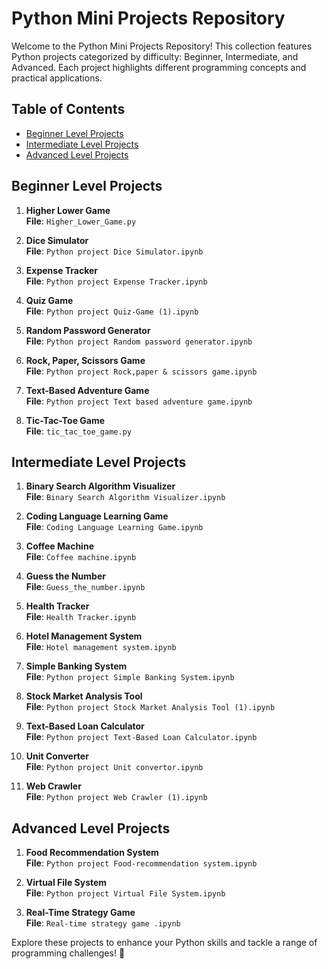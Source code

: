 # Python Mini Projects Repository

Welcome to the Python Mini Projects Repository! This collection features Python projects categorized by difficulty: Beginner, Intermediate, and Advanced. Each project highlights different programming concepts and practical applications.

## Table of Contents
- [Beginner Level Projects](#beginner-level-projects)
- [Intermediate Level Projects](#intermediate-level-projects)
- [Advanced Level Projects](#advanced-level-projects)

## Beginner Level Projects

1. **Higher Lower Game**  
   **File**: `Higher_Lower_Game.py`

2. **Dice Simulator**  
   **File**: `Python project Dice Simulator.ipynb`

3. **Expense Tracker**  
   **File**: `Python project Expense Tracker.ipynb`

4. **Quiz Game**  
   **File**: `Python project Quiz-Game (1).ipynb`

5. **Random Password Generator**  
   **File**: `Python project Random password generator.ipynb`

6. **Rock, Paper, Scissors Game**  
   **File**: `Python project Rock,paper & scissors game.ipynb`

7. **Text-Based Adventure Game**  
   **File**: `Python project Text based adventure game.ipynb`

8. **Tic-Tac-Toe Game**  
   **File**: `tic_tac_toe_game.py`

## Intermediate Level Projects

1. **Binary Search Algorithm Visualizer**  
   **File**: `Binary Search Algorithm Visualizer.ipynb`

2. **Coding Language Learning Game**  
   **File**: `Coding Language Learning Game.ipynb`

3. **Coffee Machine**  
   **File**: `Coffee machine.ipynb`

4. **Guess the Number**  
   **File**: `Guess_the_number.ipynb`

5. **Health Tracker**  
   **File**: `Health Tracker.ipynb`

6. **Hotel Management System**  
   **File**: `Hotel management system.ipynb`

7. **Simple Banking System**  
   **File**: `Python project Simple Banking System.ipynb`

8. **Stock Market Analysis Tool**  
   **File**: `Python project Stock Market Analysis Tool (1).ipynb`

9. **Text-Based Loan Calculator**  
   **File**: `Python project Text-Based Loan Calculator.ipynb`

10. **Unit Converter**  
    **File**: `Python project Unit convertor.ipynb`

11. **Web Crawler**  
    **File**: `Python project Web Crawler (1).ipynb`

## Advanced Level Projects

1. **Food Recommendation System**  
   **File**: `Python project Food-recommendation system.ipynb`

2. **Virtual File System**  
   **File**: `Python project Virtual File System.ipynb`

3. **Real-Time Strategy Game**  
   **File**: `Real-time strategy game .ipynb`

Explore these projects to enhance your Python skills and tackle a range of programming challenges! 🚀


